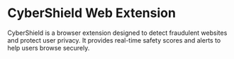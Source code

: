 # CyberShield Web Extension
CyberShield is a browser extension designed to detect fraudulent websites and protect user privacy. It provides real-time safety scores and alerts to help users browse securely.
